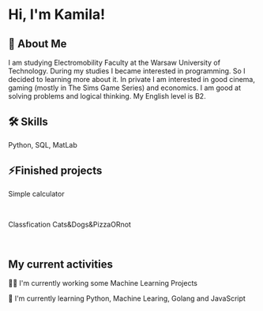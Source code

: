 # Hi, I'm Kamila!


## 🚀 About Me
I am studying Electromobility Faculty at the Warsaw University of Technology. During my studies I became interested in programming. So I decided to learning more about it. In private I am interested in good cinema, gaming (mostly in The Sims Game Series) and economics. I am good at solving problems and logical thinking. My English level is B2.

## 🛠 Skills
Python, SQL, MatLab

## ⚡️Finished projects
<p>Simple calculator</p><br/>
<p>Classfication Cats&Dogs&PizzaORnot</p><br/>


## My current activities
👩‍💻 I'm currently working some Machine Learning Projects

🧠 I'm currently learning Python, Machine Learing, Golang and JavaScript
